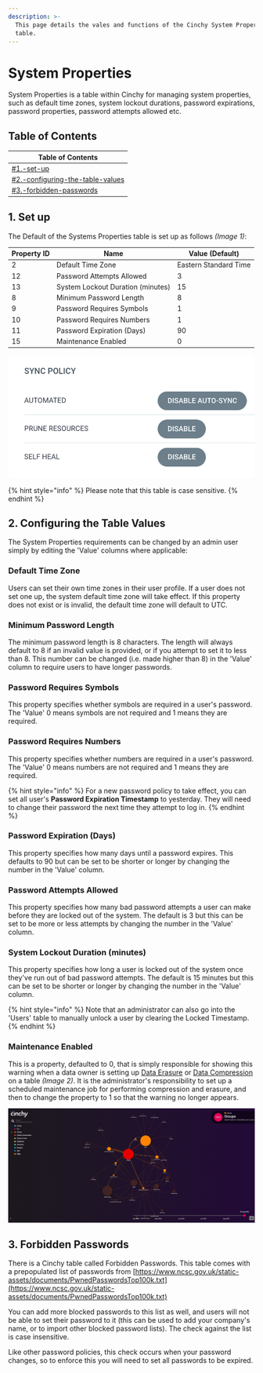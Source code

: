 ```yaml
---
description: >-
  This page details the vales and functions of the Cinchy System Properties
  table.
---
```


# System Properties

System Properties is a table within Cinchy for managing system properties, such as default time zones, system lockout durations, password expirations, password properties, password attempts allowed etc.

## Table of Contents

| Table of Contents                                                                                  |
| -------------------------------------------------------------------------------------------------- |
| [#1.-set-up](system-properties.md#1.-set-up "mention")                                             |
| [#2.-configuring-the-table-values](system-properties.md#2.-configuring-the-table-values "mention") |
| [#3.-forbidden-passwords](system-properties.md#3.-forbidden-passwords "mention")                   |

## 1. Set up

The Default of the Systems Properties table is set up as follows _(Image 1)_:

| Property ID | Name                              | Value (Default)       |
| ----------- | --------------------------------- | --------------------- |
| 2           | Default Time Zone                 | Eastern Standard Time |
| 12          | Password Attempts Allowed         | 3                     |
| 13          | System Lockout Duration (minutes) | 15                    |
| 8           | Minimum Password Length           | 8                     |
| 9           | Password Requires Symbols         | 1                     |
| 10          | Password Requires Numbers         | 1                     |
| 11          | Password Expiration (Days)        | 90                    |
| 15          | Maintenance Enabled               | 0                     |

![Image 1: Default Set Up](<../../.gitbook/assets/image (482).png>)

{% hint style="info" %}
Please note that this table is case sensitive.
{% endhint %}

## 2. Configuring the Table Values

The System Properties requirements can be changed by an admin user simply by editing the 'Value' columns where applicable:

### Default Time Zone

Users can set their own time zones in their user profile. If a user does not set one up, the system default time zone will take effect. If this property does not exist or is invalid, the default time zone will default to UTC.

### Minimum Password Length

The minimum password length is 8 characters. The length will always default to 8 if an invalid value is provided, or if you attempt to set it to less than 8. This number can be changed (i.e. made higher than 8) in the 'Value' column to require users to have longer passwords.

### Password Requires Symbols

This property specifies whether symbols are required in a user's password. The 'Value' 0 means symbols are not required and 1 means they are required.

### Password Requires Numbers

This property specifies whether numbers are required in a user's password. The 'Value' 0 means numbers are not required and 1 means they are required.

{% hint style="info" %}
For a new password policy to take effect, you can set all user's **Password Expiration Timestamp** to yesterday. They will need to change their password the next time they attempt to log in.
{% endhint %}

### Password Expiration (Days)

This property specifies how many days until a password expires. This defaults to 90 but can be set to be shorter or longer by changing the number in the 'Value' column.

### Password Attempts Allowed

This property specifies how many bad password attempts a user can make before they are locked out of the system. The default is 3 but this can be set to be more or less attempts by changing the number in the 'Value' column.

### System Lockout Duration (minutes)

This property specifies how long a user is locked out of the system once they've run out of bad password attempts. The default is 15 minutes but this can be set to be shorter or longer by changing the number in the 'Value' column.

{% hint style="info" %}
Note that an administrator can also go into the 'Users' table to manually unlock a user by clearing the Locked Timestamp.
{% endhint %}

### Maintenance Enabled

This is a property, defaulted to 0, that is simply responsible for showing this warning when a data owner is setting up [Data Erasure](broken-reference) or [Data Compression](broken-reference) on a table _(Image 2)_. It is the administrator's responsibility to set up a scheduled maintenance job for performing compression and erasure, and then to change the property to 1 so that the warning no longer appears.

![Image 2: Data Compression](<../../.gitbook/assets/image (216).png>)

## 3. Forbidden Passwords

There is a Cinchy table called Forbidden Passwords. This table comes with a prepopulated list of passwords from [https://www.ncsc.gov.uk/static-assets/documents/PwnedPasswordsTop100k.txt](https://www.ncsc.gov.uk/static-assets/documents/PwnedPasswordsTop100k.txt)

You can add more blocked passwords to this list as well, and users will not be able to set their password to it (this can be used to add your company's name, or to import other blocked password lists). The check against the list is case insensitive.

Like other password policies, this check occurs when your password changes, so to enforce this you will need to set all passwords to be expired.
